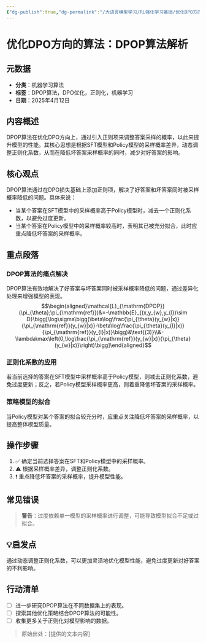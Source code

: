 ```yaml
---
{"dg-publish":true,"dg-permalink":"/大语言模型学习/RL强化学习基础/优化DPO方向的算法/DPOP","dg-home":false,"dg-description":"在此输入笔记的描述","dg-hide":false,"dg-hide-title":false,"dg-show-backlinks":true,"dg-show-local-graph":true,"dg-show-inline-title":true,"dg-pinned":false,"dg-passphrase":"在此输入访问密码","dg-enable-mathjax":false,"dg-enable-mermaid":false,"dg-enable-uml":false,"dg-note-icon":0,"dg-enable-dataview":false,"tags":["NLP"],"permalink":"/大语言模型学习/RL强化学习基础/优化DPO方向的算法/DPOP/","dgShowBacklinks":true,"dgShowLocalGraph":true,"dgShowInlineTitle":true,"dgPassFrontmatter":true,"noteIcon":0,"created":"2025-04-23T22:38:20.000+08:00","updated":"2025-04-23T22:39:40.000+08:00"}
---
```




# 优化DPO方向的算法：DPOP算法解析

## 元数据
- **分类**：机器学习算法
- **标签**：DPOP算法，DPO优化，正则化，机器学习
- **日期**：2025年4月12日


## 内容概述
DPOP算法在优化DPO方向上，通过引入正则项来调整答案采样的概率，以此来提升模型的性能。其核心思想是根据SFT模型和Policy模型的采样概率差异，动态调整正则化系数，从而在降低坏答案采样概率的同时，减少对好答案的影响。


## 核心观点
DPOP算法通过在DPO损失基础上添加正则项，解决了好答案和坏答案同时被采样概率降低的问题。具体来说：

- 当某个答案在SFT模型中的采样概率高于Policy模型时，减去一个正则化系数，以避免过度更新。
- 当某个答案在Policy模型中的采样概率较高时，表明其已被充分拟合，此时应重点降低坏答案的采样概率。


## 重点段落

### DPOP算法的痛点解决
DPOP算法有效地解决了好答案与坏答案同时被采样概率降低的问题，通过差异化处理来增强模型的表现。
$$\begin{aligned}\mathcal{L}_{\mathrm{DPOP}}(\pi_{\theta};\pi_{\mathrm{ref}})&=-\mathbb{E}_{(x,y_{w},y_{l})\sim D}\bigg[\log\sigma\bigg(\beta\log\frac{\pi_{\theta}(y_{w}|x)}{\pi_{\mathrm{ref}}(y_{w}|x)}-\beta\log\frac{\pi_{\theta}(y_{l}|x)}{\pi_{\mathrm{ref}}(y_{l}|x)}\bigg)&\text{(3)}\\&-\lambda\max\left(0,\log\frac{\pi_{\mathrm{ref}}(y_{w}|x)}{\pi_{\theta}(y_{w}|x)}\right)\bigg]\end{aligned}$$


### 正则化系数的应用
若当前选择的答案在SFT模型中采样概率高于Policy模型，则减去正则化系数，避免过度更新；反之，若Policy模型采样概率更高，则着重降低坏答案的采样概率。


### 策略模型的拟合
当Policy模型对某个答案的拟合较充分时，应重点关注降低坏答案的采样概率，以提高整体模型质量。


## 操作步骤
1. ✅ 确定当前选择答案在SFT和Policy模型中的采样概率。
2. ⚠ 根据采样概率差异，调整正则化系数。
3. ❗ 重点降低坏答案的采样概率，提升模型性能。


## 常见错误
> **警告**：过度依赖单一模型的采样概率进行调整，可能导致模型拟合不足或过拟合。


## 💡启发点
通过动态调整正则化系数，可以更加灵活地优化模型性能，避免过度更新对好答案的不利影响。


## 行动清单
- [ ] 进一步研究DPOP算法在不同数据集上的表现。
- [ ] 探索其他优化策略结合DPOP算法的可能性。
- [ ] 收集更多关于正则化对模型影响的数据。

> 原始出处：[提供的文本内容]
